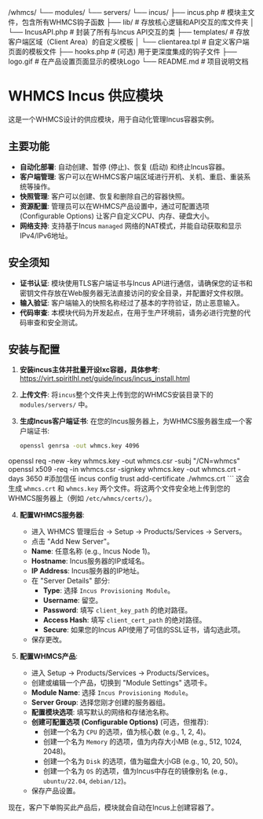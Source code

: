/whmcs/
└── modules/
    └── servers/
        └── incus/
            ├── incus.php             # 模块主文件，包含所有WHMCS钩子函数
            ├── lib/                  # 存放核心逻辑和API交互的库文件夹
            │   └── IncusAPI.php      # 封装了所有与Incus API交互的类
            ├── templates/            # 存放客户端区域（Client Area）的自定义模板
            │   └── clientarea.tpl    # 自定义客户端页面的模板文件
            ├── hooks.php             # (可选) 用于更深度集成的钩子文件
            ├── logo.gif              # 在产品设置页面显示的模块Logo
            └── README.md             # 项目说明文档
            
            
# WHMCS Incus 供应模块

这是一个WHMCS设计的供应模块，用于自动化管理Incus容器实例。

## 主要功能

- **自动化部署**: 自动创建、暂停 (停止)、恢复 (启动) 和终止Incus容器。
- **客户端管理**: 客户可以在WHMCS客户端区域进行开机、关机、重启、重装系统等操作。
- **快照管理**: 客户可以创建、恢复和删除自己的容器快照。
- **资源配置**: 管理员可以在WHMCS产品设置中，通过可配置选项 (Configurable Options) 让客户自定义CPU、内存、硬盘大小。
- **网络支持**: 支持基于Incus `managed` 网络的NAT模式，并能自动获取和显示IPv4/IPv6地址。

## 安全须知
- **证书认证**: 模块使用TLS客户端证书与Incus API进行通信，请确保您的证书和密钥文件存放在Web服务器无法直接访问的安全目录，并配置好文件权限。
- **输入验证**: 客户端输入的快照名称经过了基本的字符验证，防止恶意输入。
- **代码审查**: 本模块代码为开发起点，在用于生产环境前，请务必进行完整的代码审查和安全测试。

## 安装与配置
1.  **安装incus主体并批量开设lxc容器，具体参考**: https://virt.spiritlhl.net/guide/incus/incus_install.html
2.  **上传文件**: 将`incus`整个文件夹上传到您的WHMCS安装目录下的 `modules/servers/` 中。

3.  **生成Incus客户端证书**:
    在您的Incus服务器上，为WHMCS服务器生成一个客户端证书:
    ```bash
    openssl genrsa -out whmcs.key 4096
openssl req -new -key whmcs.key -out whmcs.csr -subj "/CN=whmcs"
openssl x509 -req -in whmcs.csr -signkey whmcs.key -out whmcs.crt -days 3650
#添加信任
incus config trust add-certificate ./whmcs.crt 
    ```
    这会生成 `whmcs.crt` 和 `whmcs.key` 两个文件。将这两个文件安全地上传到您的WHMCS服务器上（例如 `/etc/whmcs/certs/`）。

4.  **配置WHMCS服务器**:
    - 进入 WHMCS 管理后台 -> Setup -> Products/Services -> Servers。
    - 点击 "Add New Server"。
    - **Name**: 任意名称 (e.g., Incus Node 1)。
    - **Hostname**: Incus服务器的IP或域名。
    - **IP Address**: Incus服务器的IP地址。
    - 在 "Server Details" 部分:
        - **Type**: 选择 `Incus Provisioning Module`。
        - **Username**: 留空。
        - **Password**: 填写 `client_key_path` 的绝对路径。
        - **Access Hash**: 填写 `client_cert_path` 的绝对路径。
        - **Secure**: 如果您的Incus API使用了可信的SSL证书，请勾选此项。
    - 保存更改。

5.  **配置WHMCS产品**:
    - 进入 Setup -> Products/Services -> Products/Services。
    - 创建或编辑一个产品，切换到 "Module Settings" 选项卡。
    - **Module Name**: 选择 `Incus Provisioning Module`。
    - **Server Group**: 选择您刚才创建的服务器组。
    - **配置模块选项**: 填写默认的网络和存储池名称。
    - **创建可配置选项 (Configurable Options)** (可选，但推荐):
        - 创建一个名为 `CPU` 的选项，值为核心数 (e.g., 1, 2, 4)。
        - 创建一个名为 `Memory` 的选项，值为内存大小MB (e.g., 512, 1024, 2048)。
        - 创建一个名为 `Disk` 的选项，值为磁盘大小GB (e.g., 10, 20, 50)。
        - 创建一个名为 `OS` 的选项，值为Incus中存在的镜像别名 (e.g., `ubuntu/22.04`, `debian/12`)。
    - 保存产品设置。

现在，客户下单购买此产品后，模块就会自动在Incus上创建容器了。            